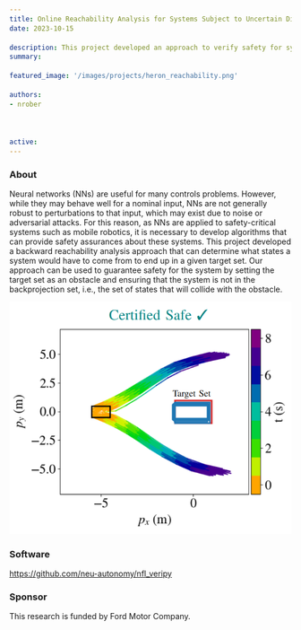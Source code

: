 ```yaml
---
title: Online Reachability Analysis for Systems Subject to Uncertain Disturbances
date: 2023-10-15

description: This project developed an approach to verify safety for systems subject to unknown disturbances 
summary:

featured_image: '/images/projects/heron_reachability.png'

authors:
- nrober



active: 
---
```


### About

Neural networks (NNs) are useful for many controls problems. However, while they may behave well for a nominal input, NNs are not generally robust to perturbations to that input, which may exist due to noise or adversarial attacks. For this reason, as NNs are applied to safety-critical systems such as mobile robotics, it is necessary to develop algorithms that can provide safety assurances about these systems. This project developed a backward reachability analysis approach that can determine what states a system would have to come from to end up in a given target set. Our approach can be used to guarantee safety for the system by setting the target set as an obstacle and ensuring that the system is not in the backprojection set, i.e., the set of states that will collide with the obstacle.

![](/images/projects/backward_reach_nfls.png)

### Software

https://github.com/neu-autonomy/nfl_veripy

### Sponsor

This research is funded by Ford Motor Company.
